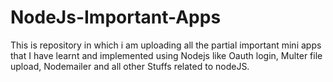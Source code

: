 # NodeJs-Important-Apps
This is repository in which i am uploading all the partial important mini apps that I have learnt and implemented using Nodejs like Oauth login,
Multer file upload, Nodemailer and all other Stuffs related to nodeJS.
